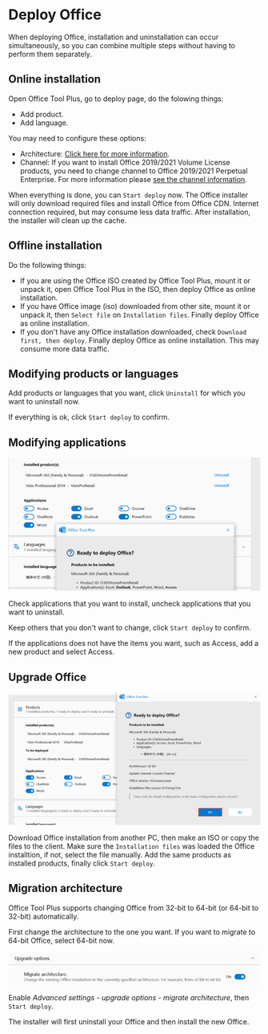 # Deploy Office

When deploying Office, installation and uninstallation can occur simultaneously, so you can combine multiple steps without having to perform them separately.

## Online installation

Open Office Tool Plus, go to deploy page, do the folowing things:

- Add product.
- Add language.

You may need to configure these options:

- Architecture: [Click here for more information](/deploy/basic-settings.md#architecture).
- Channel: If you want to install Office 2019/2021 Volume License products, you need to change channel to Office 2019/2021 Perpetual Enterprise. For more information please [see the channel information](/deploy/basic-settings.md#channels).

When everything is done, you can `Start deploy` now. The Office installer will only download required files and install Office from Office CDN. Internet connection required, but may consume less data traffic. After installation, the installer will clean up the cache.

## Offline installation

Do the following things:

- If you are using the Office ISO created by Office Tool Plus, mount it or unpack it, open Office Tool Plus in the ISO, then deploy Office as online installation.
- If you have Office image (iso) downloaded from other site, mount it or unpack it, then `Select file` on `Installation files`. Finally deploy Office as online installation.
- If you don't have any Office installation downloaded, check `Download first, then deploy`. Finally deploy Office as online installation. This may consume more data traffic.

## Modifying products or languages

Add products or languages that you want, click `Uninstall` for which you want to uninstall now.

If everything is ok, click `Start deploy` to confirm.

## Modifying applications

![Modify Applications](/images/en-us/deploy/modify-applications.png)

Check applications that you want to install, uncheck applications that you want to uninstall.

Keep others that you don't want to change, click `Start deploy` to confirm.

If the applications does not have the items you want, such as Access, add a new product and select Access.

## Upgrade Office

![Upgrade Office](/images/en-us/deploy/upgrade-product.png)

Download Office installation from another PC, then make an ISO or copy the files to the client. Make sure the `Installation files` was loaded the Office installtion, if not, select the file manually. Add the same products as installed products, finally click `Start deploy`.

## Migration architecture

Office Tool Plus supports changing Office from 32-bit to 64-bit (or 64-bit to 32-bit) automatically.

First change the architecture to the one you want. If you want to migrate to 64-bit Office, select 64-bit now.

![Migrate Office](/images/en-us/deploy/migrate-office.png)

Enable *Advanced settings - upgrade options - migrate architecture*, then `Start deploy`.

The installer will first uninstall your Office and then install the new Office.

